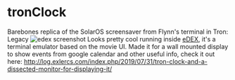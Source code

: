 # tronClock
Barebones replica of the SolarOS screensaver from Flynn's terminal in Tron: Legacy
![edex screenshot](https://raw.githubusercontent.com/tkmarsh/tronClock/master/Screenshot%20from%202019-12-05%2017-40-45.png)
Looks pretty cool running inside [eDEX](https://github.com/GitSquared/edex-ui), it's a terminal emulator based on the movie UI.
Made it for a wall mounted display to show events from google calendar and other useful info, check it out here: http://log.exlercs.com/index.php/2019/07/31/tron-clock-and-a-dissected-monitor-for-displaying-it/
